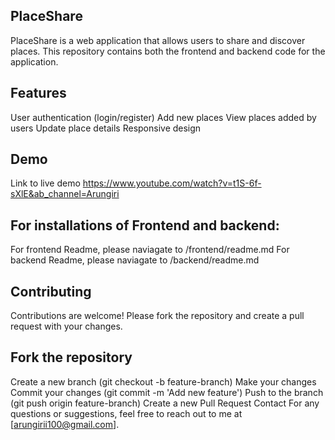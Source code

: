 ## PlaceShare

PlaceShare is a web application that allows users to share and discover places. This repository contains both the frontend and backend code for the application.

## Features
User authentication (login/register)
Add new places
View places added by users
Update place details
Responsive design

## Demo
Link to live demo
https://www.youtube.com/watch?v=t1S-6f-sXlE&ab_channel=Arungiri


## For installations of Frontend and backend:
For frontend Readme, please naviagate to /frontend/readme.md
For backend Readme, please naviagate to /backend/readme.md


## Contributing
Contributions are welcome! Please fork the repository and create a pull request with your changes.

## Fork the repository
Create a new branch (git checkout -b feature-branch)
Make your changes
Commit your changes (git commit -m 'Add new feature')
Push to the branch (git push origin feature-branch)
Create a new Pull Request
Contact
For any questions or suggestions, feel free to reach out to me at [arungirii100@gmail.com].